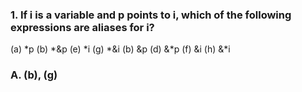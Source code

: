 ### 1. If i is a variable and p points to i, which of the following expressions are aliases for i?
(a) *p      (b) *&p     (e) *i      (g) *&i
(b) &p      (d) &*p     (f) &i      (h) &*i

### A. (b), (g)
